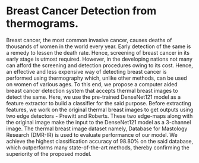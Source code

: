 # Breast Cancer Detection from thermograms.
Breast cancer, the most common invasive cancer, causes deaths of thousands of women in the world every year. Early detection of the same is a remedy to lessen the death rate. Hence, screening of breast cancer in its early stage is utmost required. However, in the developing nations not many can afford the screening and detection procedures owing to its cost. Hence, an effective and less expensive way of detecting breast cancer is performed using thermography which, unlike other methods, can be used on women of various ages. To this end, we propose a computer aided breast cancer detection system that accepts thermal breast images to detect the same. Here, we use the pre-trained DenseNet121 model as a feature extractor to build a classifier for the said purpose. Before extracting features, we work on the original thermal breast images to get outputs using two edge detectors - Prewitt and Roberts. These two edge-maps along with the original image make the input to the DenseNet121 model as a 3-channel image. The thermal breast image dataset namely, Database for Mastology Research (DMR-IR) is used to evaluate performance of our model. We achieve the highest classification accuracy of 98.80\% on the said database, which outperforms many state-of-the-art methods, thereby confirming the superiority of the proposed model.
